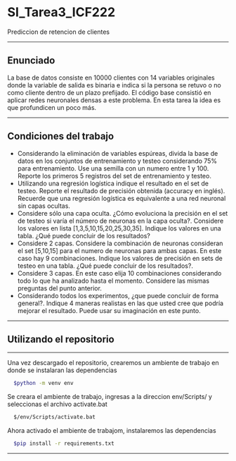 # SI_Tarea3_ICF222

Prediccion de retencion de clientes

---

Enunciado
---------

La base de datos consiste en 10000 clientes con 14 variables originales donde la variable de
salida es binaria e indica si la persona se retuvo o no como cliente dentro de un plazo
prefijado. El código base consistió en aplicar redes neuronales densas a este problema. En
esta tarea la idea es que profundicen un poco más.

---

Condiciones del trabajo
-----------------------

* Considerando la eliminación de variables espúreas, divida la base de datos en los
  conjuntos de entrenamiento y testeo considerando 75% para entrenamiento. Use una
  semilla con un numero entre 1 y 100. Reporte los primeros 5 registros del set de
  entrenamiento y testeo.
* Utilizando una regresión logística indique el resultado en el set de testeo. Reporte el
  resultado de precisión obtenida (accuracy en inglés). Recuerde que una regresión
  logística es equivalente a una red neuronal sin capas ocultas.
* Considere sólo una capa oculta. ¿Cómo evoluciona la precisión en el set de testeo si
  varía el número de neuronas en la capa oculta?. Considere los valores en lista
  [1,3,5,10,15,20,25,30,35]. Indique los valores en una tabla. ¿Qué puede concluir de
  los resultados?
* Considere 2 capas. Considere la combinación de neuronas consideran el set [5,10,15]
  para el numero de neuronas para ambas capas. En este caso hay 9 combinaciones.
  Indique los valores de precisión en sets de testeo en una tabla. ¿Qué puede concluir
  de los resultados?.
* Considere 3 capas. En este caso elija 10 combinaciones considerando todo lo que ha
  analizado hasta el momento. Considere las mismas preguntas del punto anterior.
* Considerando todos los experimentos, ¿que puede concluir de forma general?.
  Indique 4 maneras realistas en las que usted cree que podría mejorar el resultado.
  Puede usar su imaginación en este punto.

---

## Utilizando el repositorio

---

Una vez descargado el repositorio, crearemos un ambiente de trabajo en donde se instalaran las dependencias

```bash
  $python -m venv env
```

Se creara el ambiente de trabajo, ingresas a la direccion env/Scripts/ y seleccionas el archivo  activate.bat

```bash
  $/env/Scripts/activate.bat
```

Ahora activado el ambiente de trabajom, instalaremos las dependencias

```bash
  $pip install -r requirements.txt
```

----
